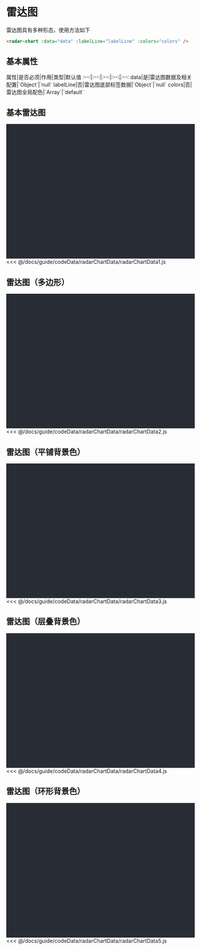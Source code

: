 # 雷达图
雷达图具有多种形态，使用方法如下

```html
<radar-chart :data="data" :labelLine="labelLine" :colors="colors" />
```
<click-to-copy :info="radarChartTag" />

## 基本属性

<full-width-table>
属性|是否必须|作用|类型|默认值
:--:|:--:|:--:|:--:|:--:
data|是|雷达图数据及相关配置|`Object`|`null`
labelLine|否|雷达图底部标签数据|`Object`|`null`
colors|否|雷达图全局配色|`Array`|`default`
</full-width-table>

## 基本雷达图
<div class="chart-container">
  <radar-chart :data="radarChartData1" :labelLine="labelLine" :colors="colors" class="chart" />
</div>

<fold-box>
<<< @/docs/guide/codeData/radarChartData/radarChartData1.js
</fold-box>

## 雷达图（多边形）
<div class="chart-container">
  <radar-chart :data="radarChartData2" :labelLine="labelLine" :colors="colors" class="chart" />
</div>

<fold-box>
<<< @/docs/guide/codeData/radarChartData/radarChartData2.js
</fold-box>

## 雷达图（平铺背景色）
<div class="chart-container">
  <radar-chart :data="radarChartData3" :labelLine="labelLine" :colors="colors" class="chart" />
</div>

<fold-box>
<<< @/docs/guide/codeData/radarChartData/radarChartData3.js
</fold-box>

## 雷达图（层叠背景色）
<div class="chart-container">
  <radar-chart :data="radarChartData4" :labelLine="labelLine" :colors="colors" class="chart" />
</div>

<fold-box>
<<< @/docs/guide/codeData/radarChartData/radarChartData4.js
</fold-box>

## 雷达图（环形背景色）
<div class="chart-container">
  <radar-chart :data="radarChartData5" :labelLine="labelLine" :colors="colors" class="chart" />
</div>

<fold-box>
<<< @/docs/guide/codeData/radarChartData/radarChartData5.js
</fold-box>

<script>
import radarChartData from './codeData/radarChartData/index.js'

export default {
  data () {
    return {
      ...radarChartData,

      labelLine: {
        labels: ['标签1'],
        color: ['#526df5', '#fc30db'],
        type: 'rectangle'
      },
      colors: ''
    }
  }
}
</script>

<style lang="less">
.chart-container {
  position: relative;
  height: 300px;
  background-color: #282c34;
  padding: 30px;
  overflow: hidden;

  .chart {
    position: absolute;
    height: 300px;
    width: 400px;
    left: 50%;
    top: 50%;
    transform: translate(-50%, -50%);
  }
}
</style>
